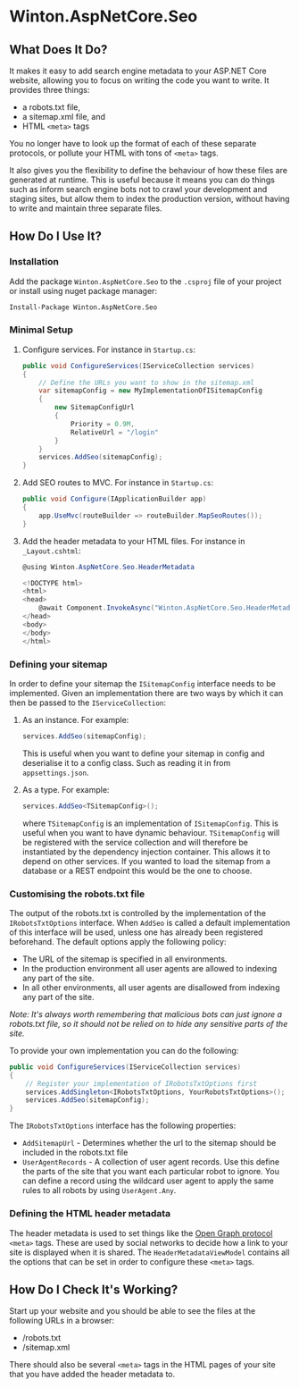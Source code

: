 # Winton.AspNetCore.Seo

## What Does It Do?
It makes it easy to add search engine metadata to your ASP.NET Core website, allowing you to focus on writing the code you want to write. It provides three things:

* a robots.txt file,
* a sitemap.xml file, and
* HTML `<meta>` tags

You no longer have to look up the format of each of these separate protocols, or pollute your HTML with tons of `<meta>` tags.

It also gives you the flexibility to define the behaviour of how these files are generated at runtime. This is useful because it means you can do things such as inform search engine bots not to crawl your development and staging sites, but allow them to index the production version, without having to write and maintain three separate files.

## How Do I Use It?
### Installation
Add the package `Winton.AspNetCore.Seo` to the `.csproj` file of your project or install using nuget package manager:

```sh
Install-Package Winton.AspNetCore.Seo
```

### Minimal Setup
1. Configure services. For instance in `Startup.cs`:

    ```csharp
    public void ConfigureServices(IServiceCollection services)
    {
        // Define the URLs you want to show in the sitemap.xml
        var sitemapConfig = new MyImplementationOfISitemapConfig 
        {
            new SitemapConfigUrl
            {
                Priority = 0.9M,
                RelativeUrl = "/login"
            }
        }
        services.AddSeo(sitemapConfig);
    }
    ```

1. Add SEO routes to MVC. For instance in `Startup.cs`:
    
    ```csharp
    public void Configure(IApplicationBuilder app)
    {
        app.UseMvc(routeBuilder => routeBuilder.MapSeoRoutes());
    }
    ```
1. Add the header metadata to your HTML files. For instance in `_Layout.cshtml`:

    ```csharp
    @using Winton.AspNetCore.Seo.HeaderMetadata

    <!DOCTYPE html>
    <html>
    <head>
        @await Component.InvokeAsync("Winton.AspNetCore.Seo.HeaderMetadata", new HeaderMetadataViewModel { Title = "Your Site's Title", Description = "The description of your website", Image = "/url/to/site/image" })
    </head>
    <body>
    </body>
    </html>
    ```
### Defining your sitemap
In order to define your sitemap the `ISitemapConfig` interface needs to be implemented. Given an implementation there are two ways by which it can then be passed to the `IServiceCollection`:

1. As an instance. For example: 
    ```csharp
    services.AddSeo(sitemapConfig);
    ```
    This is useful when you want to define your sitemap in config and deserialise it to a config class. Such as reading it in from `appsettings.json`.

1. As a type. For example:
    ```csharp
    services.AddSeo<TSitemapConfig>();
    ```
    where `TSitemapConfig` is an implementation of `ISitemapConfig`. This is useful when you want to have dynamic behaviour. `TSitemapConfig` will be registered with the service collection and will therefore be instantiated by the dependency injection container. This allows it to depend on other services. If you wanted to load the sitemap from a database or a REST endpoint this would be the one to choose.

### Customising the robots.txt file
The output of the robots.txt is controlled by the implementation of the `IRobotsTxtOptions` interface. When `AddSeo` is called a default implementation of this interface will be used, unless one has already been registered beforehand. The default options apply the following policy:

* The URL of the sitemap is specified in all environments.
* In the production environment all user agents are allowed to indexing any part of the site.
* In all other environments, all user agents are disallowed from indexing any part of the site.

*Note: It's always worth remembering that malicious bots can just ignore a robots.txt file, so it should not be relied on to hide any sensitive parts of the site.*

To provide your own implementation you can do the following:

```csharp
public void ConfigureServices(IServiceCollection services)
{
    // Register your implementation of IRobotsTxtOptions first
    services.AddSingleton<IRobotsTxtOptions, YourRobotsTxtOptions>();
    services.AddSeo(sitemapConfig);
}
```

The `IRobotsTxtOptions` interface has the following properties:

* `AddSitemapUrl` - Determines whether the url to the sitemap should be included in the robots.txt file
* `UserAgentRecords` - A collection of user agent records. Use this define the parts of the site that you want each particular robot to ignore. You can define a record using the wildcard user agent to apply the same rules to all robots by using `UserAgent.Any`.

### Defining the HTML header metadata
The header metadata is used to set things like the [Open Graph protocol](http://ogp.me/) `<meta>` tags. These are used by social networks to decide how a link to your site is displayed when it is shared. The `HeaderMetadataViewModel` contains all the options that can be set in order to configure these `<meta>` tags.

## How Do I Check It's Working?
Start up your website and you should be able to see the files at the following URLs in a browser:
* /robots.txt
* /sitemap.xml

There should also be several `<meta>` tags in the HTML pages of your site that you have added the header metadata to.

